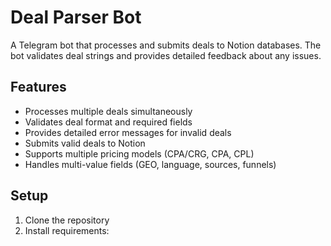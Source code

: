 # Deal Parser Bot

A Telegram bot that processes and submits deals to Notion databases. The bot validates deal strings and provides detailed feedback about any issues.

## Features

- Processes multiple deals simultaneously
- Validates deal format and required fields
- Provides detailed error messages for invalid deals
- Submits valid deals to Notion
- Supports multiple pricing models (CPA/CRG, CPA, CPL)
- Handles multi-value fields (GEO, language, sources, funnels)

## Setup

1. Clone the repository
2. Install requirements: 